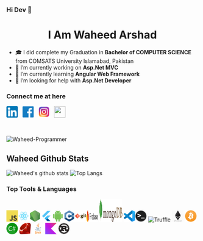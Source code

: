 ### Hi Dev 👋

<h1 align="center">I Am Waheed Arshad</h1>

- 🎓 I did complete my Graduation in **Bachelor of COMPUTER SCIENCE** from COMSATS University Islamabad, Pakistan
- 🔭 I’m currently working on **Asp.Net MVC**  
- 🌱 I’m currently learning **Angular Web Framework**
- 🤔 I’m looking for help with **Asp.Net Developer**


<!-- - 👨‍💻 check my website : http://waheed.me/Resume/ -->


### Connect me at here

<span><a href="https://www.linkedin.com/in/zaryab-programmer/" ><img src="images/linkedin.png" width="30" height="30" /></a>
&nbsp;
<a href="https://web.facebook.com/Zaryab.Programmer/" ><img src="images/Facebook-logo.png" width="30" height="30" /></a>
&nbsp;
<a href="https://www.instagram.com/zaryab.programmer/" ><img src="images/insta.png" width="30" height="30" /></a>
&nbsp;
<a href="https://www.youtube.com/channel/UC0OiPTc2sM8_DMZS6n2-6vQ" ><img src="images/youtube.png" width="30" height="30" /></a>
<span>

<br>
  
<p align="left"> <img src="https://komarev.com/ghpvc/?username=Waheed-Programmer&label=Profile%20views&color=0e75b6&style=flat" alt="Waheed-Programmer" /> </p>

## Waheed Github Stats

<span> ![Waheed's github stats](https://github-readme-stats.vercel.app/api?username=Waheed-Programmer&theme=tokyonight&show_icons=true&count_private=true) </span>
<span> ![Top Langs](https://github-readme-stats.vercel.app/api/top-langs/?username=Waheed-Programmer&theme=tokyonight)</span>


### Top Tools & Languages <br>
<img src="https://raw.githubusercontent.com/github/explore/80688e429a7d4ef2fca1e82350fe8e3517d3494d/topics/javascript/javascript.png" alt="Javascript" width="30" height="30"/><img src="https://raw.githubusercontent.com/github/explore/80688e429a7d4ef2fca1e82350fe8e3517d3494d/topics/react/react.png" alt="React" width="30" height="30"/><img src="https://raw.githubusercontent.com/github/explore/80688e429a7d4ef2fca1e82350fe8e3517d3494d/topics/nodejs/nodejs.png" alt="Nodejs" width="30" height="30"/><img src="https://raw.githubusercontent.com/github/explore/80688e429a7d4ef2fca1e82350fe8e3517d3494d/topics/flutter/flutter.png" alt="Flutter" width="30" height="30"/><img src="https://raw.githubusercontent.com/github/explore/80688e429a7d4ef2fca1e82350fe8e3517d3494d/topics/android/android.png" alt="Android" width="30" height="30"/><img src="https://raw.githubusercontent.com/github/explore/80688e429a7d4ef2fca1e82350fe8e3517d3494d/topics/cpp/cpp.png" width="30" alt="C++" height="30"/><img src="https://raw.githubusercontent.com/github/explore/80688e429a7d4ef2fca1e82350fe8e3517d3494d/topics/git/git.png" width="30" alt="Git" height="30" /><img src="https://raw.githubusercontent.com/gilbarbara/logos/master/logos/firebase.svg" alt="Firebase" width="30" height="30"/> <img src="https://raw.githubusercontent.com/gilbarbara/logos/master/logos/mongodb.svg" alt="mongodb" width="60" height="60"/> <img src="https://raw.githubusercontent.com/github/explore/80688e429a7d4ef2fca1e82350fe8e3517d3494d/topics/visual-studio-code/visual-studio-code.png" alt="VSCode" width="30" height="30"/><img src="https://raw.githubusercontent.com/github/explore/80688e429a7d4ef2fca1e82350fe8e3517d3494d/topics/terminal/terminal.png" alt="Terminal" width="30" height="30"/>
<img src="https://www.trufflesuite.com/img/truffle-logo-dark.svg" alt="Truffle" width="30" height="30"/>
<img src="https://raw.githubusercontent.com/github/explore/80688e429a7d4ef2fca1e82350fe8e3517d3494d/topics/ethereum/ethereum.png" alt="Ethereum" width="30" height="30"/>
<img src="https://raw.githubusercontent.com/github/explore/80688e429a7d4ef2fca1e82350fe8e3517d3494d/topics/bitcoin/bitcoin.png" alt="Bitcoin" width="30" height="30"/>
<img src="https://raw.githubusercontent.com/github/explore/80688e429a7d4ef2fca1e82350fe8e3517d3494d/topics/csharp/csharp.png" alt="C#" width="30" height="30"/>
<img src="https://raw.githubusercontent.com/github/explore/80688e429a7d4ef2fca1e82350fe8e3517d3494d/topics/ruby/ruby.png" alt="Ruby" width="30" height="30"/>
<img src="https://raw.githubusercontent.com/github/explore/80688e429a7d4ef2fca1e82350fe8e3517d3494d/topics/java/java.png" alt="Java" width="30" height="30"/>
<img src="https://raw.githubusercontent.com/github/explore/80688e429a7d4ef2fca1e82350fe8e3517d3494d/topics/kotlin/kotlin.png" alt="Kotlin" width="30" height="30"/>
<img src="https://raw.githubusercontent.com/github/explore/80688e429a7d4ef2fca1e82350fe8e3517d3494d/topics/rust/rust.png" alt="Rust" width="30" height="30"/>
 

